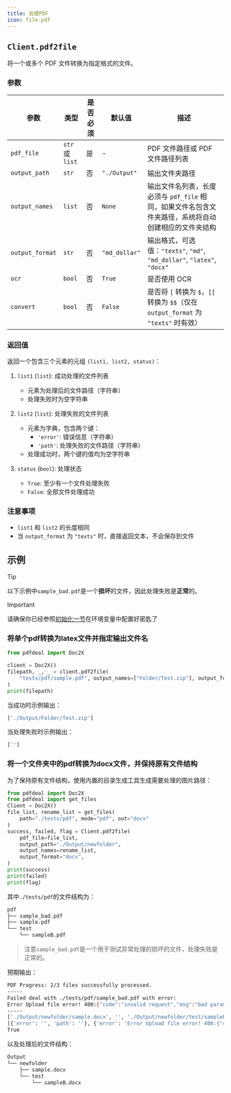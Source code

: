 ```yaml
---
title: 处理PDF
icon: file-pdf
---
```


## `Client.pdf2file`

将一个或多个 PDF 文件转换为指定格式的文件。

### 参数

| 参数 | 类型 | 是否必须 | 默认值 | 描述 |
|------|------|----------|--------|------|
| `pdf_file` | `str` 或 `list` | 是 | - | PDF 文件路径或 PDF 文件路径列表 |
| `output_path` | `str` | 否 | `"./Output"` | 输出文件夹路径 |
| `output_names` | `list` | 否 | `None` | 输出文件名列表，长度必须与 `pdf_file` 相同，如果文件名包含文件夹路径，系统将自动创建相应的文件夹结构 |
| `output_format` | `str` | 否 | `"md_dollar"` | 输出格式，可选值：`"texts"`, `"md"`, `"md_dollar"`, `"latex"`, `"docx"` |
| `ocr` | `bool` | 否 | `True` | 是否使用 OCR |
| `convert` | `bool` | 否 | `False` | 是否将 `[` 转换为 `$`，`[[` 转换为 `$$`（仅在 `output_format` 为 `"texts"` 时有效） |

### 返回值

返回一个包含三个元素的元组 `(list1, list2, status)`：

1. `list1` (`list`): 成功处理的文件列表
   - 元素为处理后的文件路径（字符串）
   - 处理失败时为空字符串

2. `list2` (`list`): 处理失败的文件列表
   - 元素为字典，包含两个键：
     - `'error'`: 错误信息（字符串）
     - `'path'`: 处理失败的文件路径（字符串）
   - 处理成功时，两个键的值均为空字符串

3. `status` (`bool`): 处理状态
   - `True`: 至少有一个文件处理失败
   - `False`: 全部文件处理成功

### 注意事项

- `list1` 和 `list2` 的长度相同
- 当 `output_format` 为 `"texts"` 时，直接返回文本，不会保存到文件

## 示例

> [!tip]
> 以下示例中`sample_bad.pdf`是一个**损坏**的文件，因此处理失败是**正常**的。

> [!important]
> 请确保你已经参照[初始化一节](Init.md)在环境变量中配置好密匙了

### 将单个pdf转换为latex文件并指定输出文件名

```python
from pdfdeal import Doc2X

client = Doc2X()
filepath, _, _ = client.pdf2file(
    "tests/pdf/sample.pdf", output_names=["Folder/Test.zip"], output_format="latex"
)
print(filepath)
```

当成功时示例输出：

```zsh
['./Output/Folder/Test.zip']
```

当处理失败时示例输出：

```zsh
['']
```

### 将一个文件夹中的pdf转换为docx文件，并保持原有文件结构

为了保持原有文件结构，使用内置的目录生成工具生成需要处理的图片路径：

```python
from pdfdeal import Doc2X
from pdfdeal import get_files
Client = Doc2X()
file_list, rename_list = get_files(
    path="./tests/pdf", mode="pdf", out="docx"
)
success, failed, flag = Client.pdf2file(
    pdf_file=file_list,
    output_path="./Output/newfolder",
    output_names=rename_list,
    output_format="docx",
)
print(success)
print(failed)
print(flag)
```

其中`./tests/pdf`的文件结构为：
```bash
pdf
├── sample_bad.pdf
├── sample.pdf
└── test
    └── sampleB.pdf
```

> 注意`sample_bad.pdf`是一个用于测试异常处理的损坏的文件，处理失败是正常的。

预期输出：

```zsh
PDF Progress: 2/3 files successfully processed.
-----
Failed deal with ./tests/pdf/sample_bad.pdf with error:
Error Upload file error! 400:{"code":"invalid request","msg":"bad params"}
-----
['./Output/newfolder/sample.docx', '', './Output/newfolder/test/sampleB.docx']
[{'error': '', 'path': ''}, {'error': 'Error Upload file error! 400:{"code":"invalid request","msg":"bad params"}', 'path': './tests/pdf/sample_bad.pdf'}, {'error': '', 'path': ''}]
True
```

以及处理后的文件结构：
```bash
Output
└── newfolder
    ├── sample.docx
    └── test
        └── sampleB.docx
```